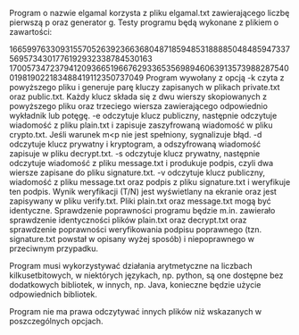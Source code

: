 Program o nazwie elgamal korzysta z pliku elgamal.txt zawierającego liczbę pierwszą p oraz generator g. Testy programu będą wykonane z plikiem o zawartości:

1665997633093155705263923663680487185948531888850484859473375695734301776192932338784530163
 170057347237941209366519667629336535698946063913573988287540019819022183488419112350737049
Program wywołany z opcją
-k czyta z powyższego pliku i generuje parę kluczy zapisanych w plikach private.txt oraz public.txt. Każdy klucz składa się z dwu wierszy skopiowanych z powyższego pliku oraz trzeciego wiersza zawierającego odpowiednio wykładnik lub potęgę.
-e odczytuje klucz publiczny, następnie odczytuje wiadomość z pliku plain.txt i zapisuje zaszyfrowaną wiadomość w pliku crypto.txt. Jeśli warunek m<p nie jest spełniony, sygnalizuje błąd.
-d odczytuje klucz prywatny i kryptogram, a odszyfrowaną wiadomość zapisuje w pliku decrypt.txt.
-s odczytuje klucz prywatny, następnie odczytuje wiadomość z pliku message.txt i produkuje podpis, czyli dwa wiersze zapisane do pliku signature.txt.
-v odczytuje klucz publiczny, wiadomość z pliku message.txt oraz podpis z pliku signature.txt i weryfikuje ten podpis. Wynik weryfikacji (T/N) jest wyświetlany na ekranie oraz jest zapisywany w pliku verify.txt.
Pliki plain.txt oraz message.txt mogą być identyczne.
Sprawdzenie poprawności programu będzie m.in. zawierało sprawdzenie identyczności plików plain.txt oraz decrypt.txt oraz sprawdzenie poprawności weryfikowania podpisu poprawnego (tzn. signature.txt powstał w opisany wyżej sposób) i niepoprawnego w przeciwnym przypadku.

Program musi wykorzystywać działania arytmetyczne na liczbach kilkusetbitowych, w niektórych językach, np. python, są one dostępne bez dodatkowych bibliotek, w innych, np. Java, konieczne będzie użycie odpowiednich bibliotek.

Program nie ma prawa odczytywać innych plików niż wskazanych w poszczególnych opcjach.